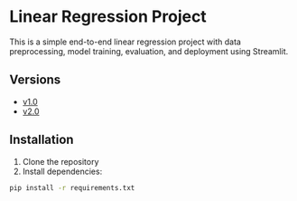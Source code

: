 # Linear Regression Project

This is a simple end-to-end linear regression project with data preprocessing, model training, evaluation, and deployment using Streamlit.

## Versions

- [v1.0](https://github.com/varmatilak22/MVP/tree/main)
- [v2.0](https://github.com/varmatilak22/MVP/tree/v2.0)


## Installation

1. Clone the repository
2. Install dependencies:
```bash
pip install -r requirements.txt
